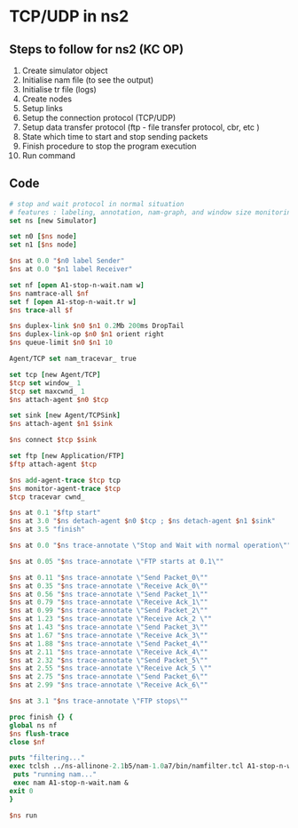 # TCP/UDP in ns2

## Steps to follow for ns2 (KC OP)

1. Create simulator object
2. Initialise nam file (to see the output)
3. Initialise tr file (logs)
4. Create nodes
5. Setup links
6. Setup the connection protocol (TCP/UDP)
7. Setup data transfer protocol (ftp - file transfer protocol, cbr, etc )
8. State which time to start and stop sending packets
9. Finish procedure to stop the program execution
10. Run command

## Code

```TCL
# stop and wait protocol in normal situation
# features : labeling, annotation, nam-graph, and window size monitoring
set ns [new Simulator]

set n0 [$ns node]
set n1 [$ns node]

$ns at 0.0 "$n0 label Sender"
$ns at 0.0 "$n1 label Receiver"

set nf [open A1-stop-n-wait.nam w]
$ns namtrace-all $nf
set f [open A1-stop-n-wait.tr w]
$ns trace-all $f

$ns duplex-link $n0 $n1 0.2Mb 200ms DropTail
$ns duplex-link-op $n0 $n1 orient right
$ns queue-limit $n0 $n1 10

Agent/TCP set nam_tracevar_ true

set tcp [new Agent/TCP]
$tcp set window_ 1
$tcp set maxcwnd_ 1
$ns attach-agent $n0 $tcp

set sink [new Agent/TCPSink]
$ns attach-agent $n1 $sink

$ns connect $tcp $sink

set ftp [new Application/FTP]
$ftp attach-agent $tcp

$ns add-agent-trace $tcp tcp
$ns monitor-agent-trace $tcp
$tcp tracevar cwnd_

$ns at 0.1 "$ftp start"
$ns at 3.0 "$ns detach-agent $n0 $tcp ; $ns detach-agent $n1 $sink"
$ns at 3.5 "finish"

$ns at 0.0 "$ns trace-annotate \"Stop and Wait with normal operation\""

$ns at 0.05 "$ns trace-annotate \"FTP starts at 0.1\""

$ns at 0.11 "$ns trace-annotate \"Send Packet_0\""
$ns at 0.35 "$ns trace-annotate \"Receive Ack_0\""
$ns at 0.56 "$ns trace-annotate \"Send Packet_1\""
$ns at 0.79 "$ns trace-annotate \"Receive Ack_1\""
$ns at 0.99 "$ns trace-annotate \"Send Packet_2\""
$ns at 1.23 "$ns trace-annotate \"Receive Ack_2 \""
$ns at 1.43 "$ns trace-annotate \"Send Packet_3\""
$ns at 1.67 "$ns trace-annotate \"Receive Ack_3\""
$ns at 1.88 "$ns trace-annotate \"Send Packet_4\""
$ns at 2.11 "$ns trace-annotate \"Receive Ack_4\""
$ns at 2.32 "$ns trace-annotate \"Send Packet_5\""
$ns at 2.55 "$ns trace-annotate \"Receive Ack_5 \""
$ns at 2.75 "$ns trace-annotate \"Send Packet_6\""
$ns at 2.99 "$ns trace-annotate \"Receive Ack_6\""

$ns at 3.1 "$ns trace-annotate \"FTP stops\""

proc finish {} {
global ns nf
$ns flush-trace
close $nf

puts "filtering..."
exec tclsh ../ns-allinone-2.1b5/nam-1.0a7/bin/namfilter.tcl A1-stop-n-wait.nam
 puts "running nam..."
 exec nam A1-stop-n-wait.nam &
exit 0
}

$ns run
```
